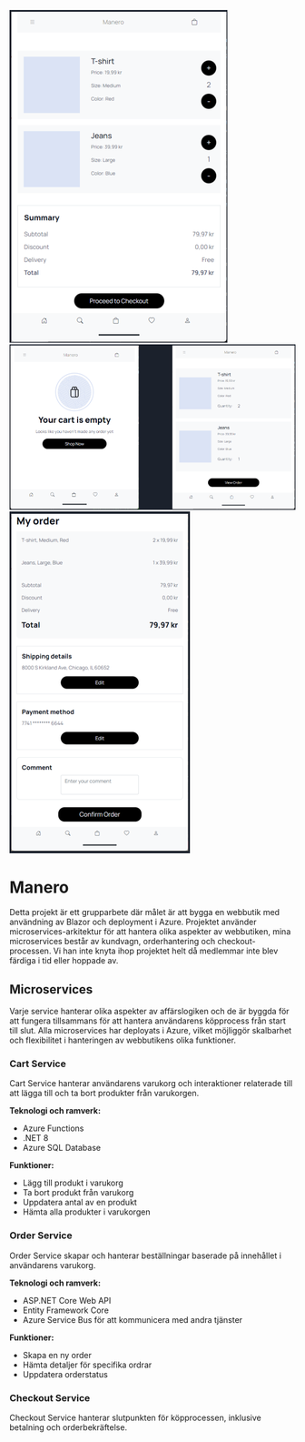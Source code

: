 
![Alt text](https://github.com/Perigg/Manero/blob/master/order.png) 
![Alt text](https://github.com/Perigg/Manero/blob/master/cart.png)
![Alt text](https://github.com/Perigg/Manero/blob/master/checkout.png)


# Manero

Detta projekt är ett grupparbete där målet är att bygga en webbutik med användning av Blazor och deployment i Azure. Projektet använder microservices-arkitektur för att hantera olika aspekter av webbutiken, mina microservices består av kundvagn, orderhantering och checkout-processen. Vi han inte knyta ihop projektet helt då medlemmar inte blev färdiga i tid eller hoppade av.

## Microservices

Varje service hanterar olika aspekter av affärslogiken och de är byggda för att fungera tillsammans för att hantera användarens köpprocess från start till slut. Alla microservices har deployats i Azure, vilket möjliggör skalbarhet och flexibilitet i hanteringen av webbutikens olika funktioner.

### Cart Service

Cart Service hanterar användarens varukorg och interaktioner relaterade till att lägga till och ta bort produkter från varukorgen.

**Teknologi och ramverk:**
- Azure Functions
- .NET 8
- Azure SQL Database

**Funktioner:**
- Lägg till produkt i varukorg
- Ta bort produkt från varukorg
- Uppdatera antal av en produkt
- Hämta alla produkter i varukorgen

### Order Service

Order Service skapar och hanterar beställningar baserade på innehållet i användarens varukorg.

**Teknologi och ramverk:**
- ASP.NET Core Web API
- Entity Framework Core
- Azure Service Bus för att kommunicera med andra tjänster

**Funktioner:**
- Skapa en ny order
- Hämta detaljer för specifika ordrar
- Uppdatera orderstatus

### Checkout Service

Checkout Service hanterar slutpunkten för köpprocessen, inklusive betalning och orderbekräftelse.

